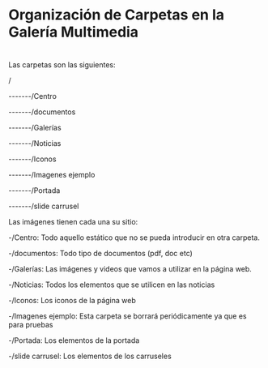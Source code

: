 # Organización de Carpetas en la Galería Multimedia

# 

Las carpetas son las siguientes:

/

-------/Centro

-------/documentos

-------/Galerías

-------/Noticias

-------/Iconos

-------/Imagenes ejemplo

-------/Portada

-------/slide carrusel



Las imágenes tienen cada una su sitio:

 -/Centro:   Todo aquello estático que no se pueda introducir en otra carpeta.

-/documentos:  Todo tipo de documentos \(pdf, doc etc\)

-/Galerías:   Las imágenes y videos que vamos a utilizar en la página web.  

-/Noticias:  Todos los elementos que se utilicen en las noticias

-/Iconos:  Los iconos de la página web

-/Imagenes ejemplo:  Esta carpeta se borrará periódicamente ya que es para pruebas

-/Portada:  Los elementos de la portada

-/slide carrusel:  Los elementos de los carruseles

